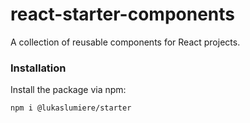 # react-starter-components

A collection of reusable components for React projects.

### Installation

Install the package via npm:

```bash
npm i @lukaslumiere/starter

